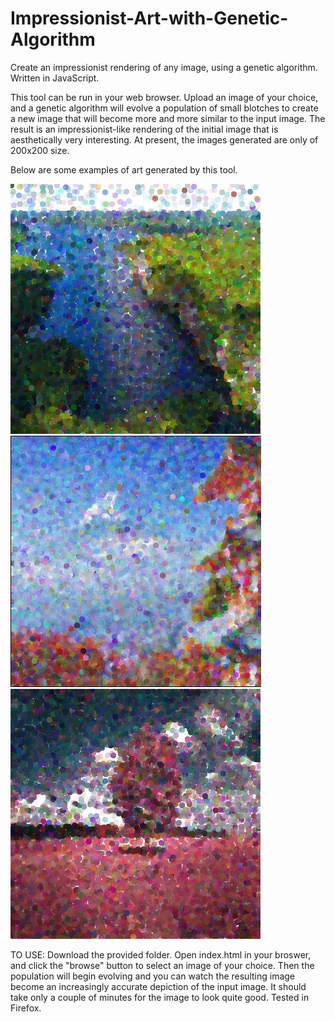 # Impressionist-Art-with-Genetic-Algorithm
Create an impressionist rendering of any image, using a genetic algorithm. Written in JavaScript.

This tool can be run in your web browser. Upload an image of your choice, and a genetic algorithm will evolve a population of small blotches to create a new image that will become more and more similar to the input image. The result is an impressionist-like rendering of the initial image that is aesthetically very interesting. At present, the images generated are only of 200x200 size.

Below are some examples of art generated by this tool.

![alt text](https://raw.githubusercontent.com/nicholasharris/Impressionist-Art-with-Genetic-Algorithm/master/ga_art_1.png)
![alt text](https://raw.githubusercontent.com/nicholasharris/Impressionist-Art-with-Genetic-Algorithm/master/ga_art_2.png)
![alt text](https://raw.githubusercontent.com/nicholasharris/Impressionist-Art-with-Genetic-Algorithm/master/ga_art_3.png)

TO USE:  Download the provided folder. Open index.html in your broswer, and click the "browse" button to select an image of your choice. Then the population will begin evolving and you can watch the resulting image become an increasingly accurate depiction of the input image. It should take only a couple of minutes for the image to look quite good. Tested in Firefox.

